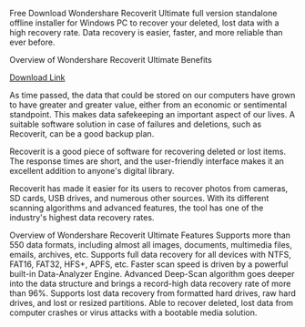 Free Download Wondershare Recoverit Ultimate full version standalone offline installer for Windows PC to recover your deleted, lost data with a high recovery rate. Data recovery is easier, faster, and more reliable than ever before.

Overview of Wondershare Recoverit Ultimate Benefits

[Download Link](https://igetintopc.info/download-latest-software-setup/)

As time passed, the data that could be stored on our computers have grown to have greater and greater value, either from an economic or sentimental standpoint. This makes data safekeeping an important aspect of our lives. A suitable software solution in case of failures and deletions, such as Recoverit, can be a good backup plan.

Recoverit is a good piece of software for recovering deleted or lost items. The response times are short, and the user-friendly interface makes it an excellent addition to anyone's digital library.

Recoverit has made it easier for its users to recover photos from cameras, SD cards, USB drives, and numerous other sources. With its different scanning algorithms and advanced features, the tool has one of the industry's highest data recovery rates.

Overview of Wondershare Recoverit Ultimate Features
Supports more than 550 data formats, including almost all images, documents, multimedia files, emails, archives, etc.
Supports full data recovery for all devices with NTFS, FAT16, FAT32, HFS+, APFS, etc.
Faster scan speed is driven by a powerful built-in Data-Analyzer Engine.
Advanced Deep-Scan algorithm goes deeper into the data structure and brings a record-high data recovery rate of more than 96%.
Supports lost data recovery from formatted hard drives, raw hard drives, and lost or resized partitions.
Able to recover deleted, lost data from computer crashes or virus attacks with a bootable media solution.
